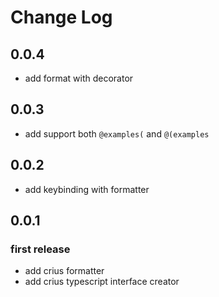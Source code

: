 # Change Log

## 0.0.4
- add format with decorator

## 0.0.3
- add support both `@examples(` and `@(examples`

## 0.0.2
- add keybinding with formatter

## 0.0.1

### first release

- add crius formatter
- add crius typescript interface creator
